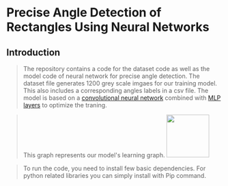 # Precise Angle Detection of Rectangles Using Neural Networks
## Introduction
> The repository contains a code for the dataset code as well as the model code of neural network for precise angle detection.
> The dataset file generates 1200 grey scale imgaes for our training model. This also includes a corresponding angles labels in a csv file.
> The model is based on a [convolutional neural network](https://en.wikipedia.org/wiki/Convolutional_neural_network) combined with [MLP layers](https://en.wikipedia.org/wiki/Multilayer_perceptron) to optimize the traning. 

> This graph represents our model's learning graph.
> <img src="![learning_curve](https://github.com/rabiaf183/precise-angle-detection-using-NeuralNetworks/assets/58448531/a67b93fb-ef81-448a-b051-b9c49245f8a9)
" width="100" height="100">



> To run the code, you need to install few basic dependencies.
> For python related libraries you can simply install with Pip command. 
